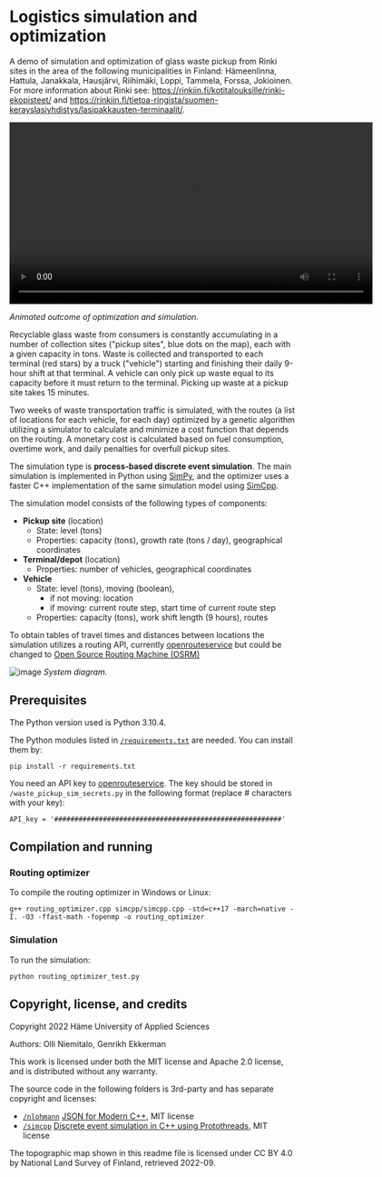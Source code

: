 # Logistics simulation and optimization

A demo of simulation and optimization of glass waste pickup from Rinki sites in the area of the following municipalities in Finland: Hämeenlinna, Hattula, Janakkala, Hausjärvi, Riihimäki, Loppi, Tammela, Forssa, Jokioinen. For more information about Rinki see: https://rinkiin.fi/kotitalouksille/rinki-ekopisteet/ and https://rinkiin.fi/tietoa-ringista/suomen-kerayslasiyhdistys/lasipakkausten-terminaalit/.

<!--video src='https://user-images.githubusercontent.com/60920087/192505697-90068524-3c6b-4b08-8659-9126d52cef62.mov' width=664></video-->


<video src='https://user-images.githubusercontent.com/60920087/194047546-58bdf96e-0576-477f-b2c4-2b9f55a3a183.mov' width=640></video>


_Animated outcome of optimization and simulation._

Recyclable glass waste from consumers is constantly accumulating in a number of collection sites ("pickup sites", blue dots on the map), each with a given capacity in tons. Waste is collected and transported to each terminal (red stars) by a truck ("vehicle") starting and finishing their daily 9-hour shift at that terminal. A vehicle can only pick up waste equal to its capacity before it must return to the terminal. Picking up waste at a pickup site takes 15 minutes.

Two weeks of waste transportation traffic is simulated, with the routes (a list of locations for each vehicle, for each day) optimized by a genetic algorithm utilizing a simulator to calculate and minimize a cost function that depends on the routing. A monetary cost is calculated based on fuel consumption, overtime work, and daily penalties for overfull pickup sites.

The simulation type is **process-based discrete event simulation**. The main simulation is implemented in Python using [SimPy](https://simpy.readthedocs.io/en/latest/), and the optimizer uses a faster C++ implementation of the same simulation model using [SimCpp](https://github.com/luteberget/simcpp).

The simulation model consists of the following types of components:
* **Pickup site** (location)
  * State: level (tons)
  * Properties: capacity (tons), growth rate (tons / day), geographical coordinates
* **Terminal/depot** (location)
  * Properties: number of vehicles, geographical coordinates
* **Vehicle**
  * State: level (tons), moving (boolean),
    * if not moving: location
    * if moving: current route step, start time of current route step
  * Properties: capacity (tons), work shift length (9 hours), routes

To obtain tables of travel times and distances between locations the simulation utilizes a routing API, currently [openrouteservice](https://openrouteservice.org/) but could be changed to [Open Source Routing Machine (OSRM)](https://github.com/Project-OSRM/osrm-backend)

![image](https://user-images.githubusercontent.com/60920087/192998041-495b250e-d262-4e15-ae31-f1093a18a166.png)
_System diagram._

## Prerequisites

The Python version used is Python 3.10.4.

The Python modules listed in [`/requirements.txt`](requirements.txt) are needed. You can install them by:

`pip install -r requirements.txt`

You need an API key to [openrouteservice](https://openrouteservice.org/). The key should be stored in `/waste_pickup_sim_secrets.py` in the following format (replace # characters with your key):

`API_key = '########################################################'`

## Compilation and running

### Routing optimizer

To compile the routing optimizer in Windows or Linux:

`g++ routing_optimizer.cpp simcpp/simcpp.cpp -std=c++17 -march=native -I. -O3 -ffast-math -fopenmp -o routing_optimizer`

### Simulation

To run the simulation:

`python routing_optimizer_test.py`

## Copyright, license, and credits

Copyright 2022 Häme University of Applied Sciences

Authors: Olli Niemitalo, Genrikh Ekkerman

This work is licensed under both the MIT license and Apache 2.0 license, and is distributed without any warranty.

The source code in the following folders is 3rd-party and has separate copyright and licenses:
* [`/nlohmann`](nlohmann) [JSON for Modern C++](https://github.com/nlohmann/json), MIT license
* [`/simcpp`](simcpp) [Discrete event simulation in C++ using Protothreads](https://github.com/luteberget/simcpp), MIT license

The topographic map shown in this readme file is licensed under CC BY 4.0 by National Land Survey of Finland, retrieved 2022-09.
